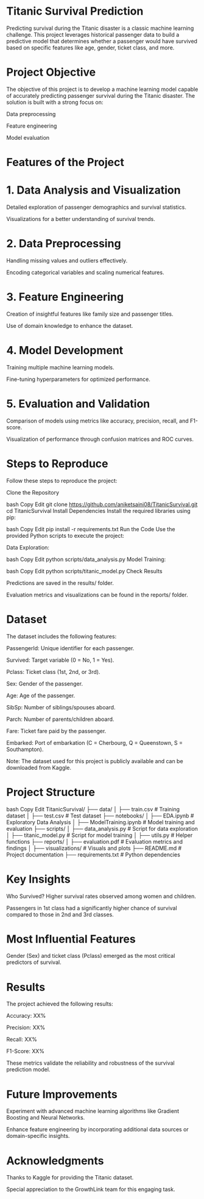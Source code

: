 # Titanic Survival Prediction
Predicting survival during the Titanic disaster is a classic machine learning challenge. This project leverages historical passenger data to build a predictive model that determines whether a passenger would have survived based on specific features like age, gender, ticket class, and more.

# Project Objective
The objective of this project is to develop a machine learning model capable of accurately predicting passenger survival during the Titanic disaster. The solution is built with a strong focus on:

Data preprocessing

Feature engineering

Model evaluation

# Features of the Project
# 1. Data Analysis and Visualization
Detailed exploration of passenger demographics and survival statistics.

Visualizations for a better understanding of survival trends.

# 2. Data Preprocessing
Handling missing values and outliers effectively.

Encoding categorical variables and scaling numerical features.

# 3. Feature Engineering
Creation of insightful features like family size and passenger titles.

Use of domain knowledge to enhance the dataset.

# 4. Model Development
Training multiple machine learning models.

Fine-tuning hyperparameters for optimized performance.

# 5. Evaluation and Validation
Comparison of models using metrics like accuracy, precision, recall, and F1-score.

Visualization of performance through confusion matrices and ROC curves.

# Steps to Reproduce
Follow these steps to reproduce the project:

Clone the Repository

bash
Copy
Edit
git clone https://github.com/aniketsaini08/TitanicSurvival.git
cd TitanicSurvival
Install Dependencies Install the required libraries using pip:

bash
Copy
Edit
pip install -r requirements.txt
Run the Code Use the provided Python scripts to execute the project:

Data Exploration:

bash
Copy
Edit
python scripts/data_analysis.py
Model Training:

bash
Copy
Edit
python scripts/titanic_model.py
Check Results

Predictions are saved in the results/ folder.

Evaluation metrics and visualizations can be found in the reports/ folder.

# Dataset
The dataset includes the following features:

PassengerId: Unique identifier for each passenger.

Survived: Target variable (0 = No, 1 = Yes).

Pclass: Ticket class (1st, 2nd, or 3rd).

Sex: Gender of the passenger.

Age: Age of the passenger.

SibSp: Number of siblings/spouses aboard.

Parch: Number of parents/children aboard.

Fare: Ticket fare paid by the passenger.

Embarked: Port of embarkation (C = Cherbourg, Q = Queenstown, S = Southampton).

Note: The dataset used for this project is publicly available and can be downloaded from Kaggle.

# Project Structure
bash
Copy
Edit
TitanicSurvival/
├── data/
│   ├── train.csv          # Training dataset
│   ├── test.csv           # Test dataset
├── notebooks/
│   ├── EDA.ipynb          # Exploratory Data Analysis
│   ├── ModelTraining.ipynb # Model training and evaluation
├── scripts/
│   ├── data_analysis.py   # Script for data exploration
│   ├── titanic_model.py   # Script for model training
│   ├── utils.py           # Helper functions
├── reports/
│   ├── evaluation.pdf     # Evaluation metrics and findings
│   ├── visualizations/    # Visuals and plots
├── README.md              # Project documentation
├── requirements.txt       # Python dependencies
# Key Insights
Who Survived?
Higher survival rates observed among women and children.

Passengers in 1st class had a significantly higher chance of survival compared to those in 2nd and 3rd classes.

# Most Influential Features
Gender (Sex) and ticket class (Pclass) emerged as the most critical predictors of survival.

# Results
The project achieved the following results:

Accuracy: XX%

Precision: XX%

Recall: XX%

F1-Score: XX%

These metrics validate the reliability and robustness of the survival prediction model.

# Future Improvements
Experiment with advanced machine learning algorithms like Gradient Boosting and Neural Networks.

Enhance feature engineering by incorporating additional data sources or domain-specific insights.

# Acknowledgments
Thanks to Kaggle for providing the Titanic dataset.

Special appreciation to the GrowthLink team for this engaging task.
